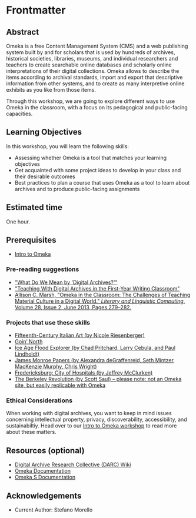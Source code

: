 # Frontmatter

## Abstract

Omeka is a free Content Management System (CMS) and a web publishing system built by and for scholars that is used by hundreds of archives, historical societies, libraries, museums, and individual researchers and teachers to create searchable online databases and scholarly online interpretations of their digital collections. Omeka allows to describe the items according to archival standards, import and export that descriptive information from other systems, and to create as many interpretive online exhibits as you like from those items.

Through this workshop, we are going to explore different ways to use Omeka in the classroom, with a focus on its pedagogical and public-facing capacities.

## Learning Objectives

In this workshop, you will learn the following skills:

- Assessing whether Omeka is a tool that matches your learning objectives
- Get acquainted with some project ideas to develop in your class and their desirable outcomes
- Best practices to plan a course that uses Omeka as a tool to learn about archives and to produce public-facing assignments 

## Estimated time

One hour. 

## Prerequisites

- [Intro to Omeka](https://github.com/GCDigitalFellows/omeka/blob/v2.0-smorello-edits/frontmatter.md) 

### Pre-reading suggestions

- ["What Do We Mean by 'Digital Archives?'"](https://darc.gcdiprojects.org/Digital_Archives)
- ["Teaching With Digital Archives in the First-Year Writing Classroom"](https://www.insidehighered.com/blogs/gradhacker/teaching-digital-archives-first-year-writing-classroom)
- [Allison C. Marsh, "Omeka in the Classroom: The Challenges of Teaching Material Culture in a Digital World." _Literary and Linguistic Computing_, Volume 28, Issue 2, June 2013, Pages 279–282.](https://doi-org.ezproxy.gc.cuny.edu/10.1093/llc/fqs068)

### Projects that use these skills

- [Fifteenth-Century Italian Art (by Nicole Riesenberger)](http://www.quattrocentoitalia.artinterp.org/omeka/)
- [Goin’ North](https://goinnorth.org/)
- [Ice Age Flood Explorer (by Chad Pritchard, Larry Cebula, and Paul Lindholdt)](http://floodexplorer.org/)
- [James Monroe Papers (by Alexandra deGraffenreid, Seth Mintzer, MacKenzie Murphy, Chris Wright)](http://projects.umwhistory.org/jmp/)
- [Fredericksburg: City of Hospitals (by Jeffrey McClurken)](http://projects.umwhistory.org/cwh/)
- [The Berkeley Revolution (by Scott Saul) – please note: not an Omeka site, but easily replicable with Omeka](http://revolution.berkeley.edu/)

### Ethical Considerations

When working with digital archives, you want to keep in mind issues concerning intellectual property, privacy, discoverability, accessibility, and sustainabiltiy. Head over to our [Intro to Omeka workshop](https://github.com/GCDigitalFellows/omeka/blob/v2.0-smorello-edits/frontmatter.md) to read more about these matters.

## Resources (optional)

- [Digital Archive Research Collective (DARC) Wiki](cuny.is/darc-wiki)
- [Omeka Documentation](https://omeka.org/classic/docs/)
- [Omeka S Documentation](https://omeka.org/s/docs/user-manual/)

## Acknowledgements

- Current Author: Stefano Morello
